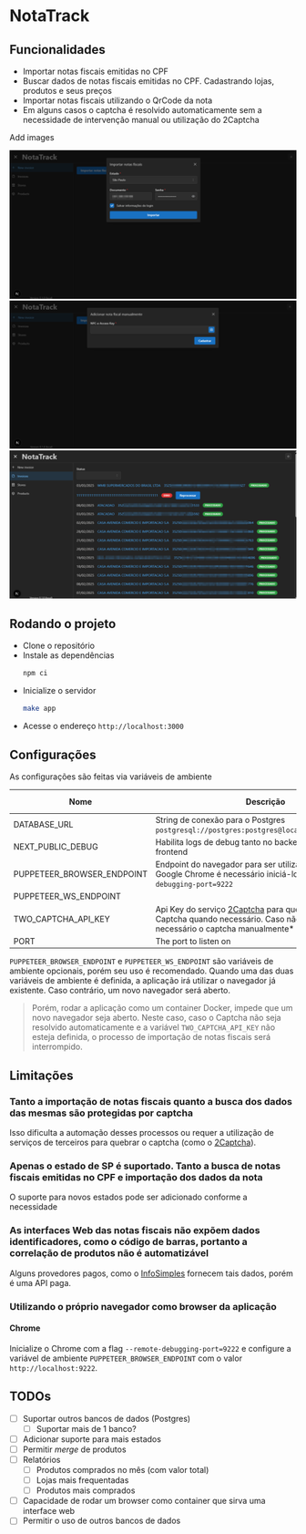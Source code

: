 # NotaTrack

## Funcionalidades
- Importar notas fiscais emitidas no CPF
- Buscar dados de notas fiscais emitidas no CPF. Cadastrando lojas, produtos e seus preços
- Importar notas fiscais utilizando o QrCode da nota
- Em alguns casos o captcha é resolvido automaticamente sem a necessidade de intervenção manual ou utilização do 2Captcha

Add images

![](images/import.png)
![](images/manual_add.png)
![](images/notas.png)

## Rodando o projeto
- Clone o repositório
- Instale as dependências
  ```bash
  npm ci
  ```
- Inicialize o servidor
  ```bash
  make app
  ```
- Acesse o endereço `http://localhost:3000`

## Configurações

As configurações são feitas via variáveis de ambiente

|Nome|Descrição|Valor padrão|
|---|---|---|
|DATABASE_URL|String de conexão para o Postgres `postgresql://postgres:postgres@localhost:5432/postgres`||
|NEXT_PUBLIC_DEBUG|Habilita logs de debug tanto no backend quanto no frontend||
|PUPPETEER_BROWSER_ENDPOINT|Endpoint do navegador para ser utilizado. Para utilizar o Google Chrome é necessário iniciá-lo com `--remote-debugging-port=9222`||
|PUPPETEER_WS_ENDPOINT|||
|TWO_CAPTCHA_API_KEY|Api Key do serviço [2Captcha](http://2captcha.com/) para quebra automática do Captcha quando necessário. Caso não exista, será necessário o captcha manualmente* ||
|PORT|The port to listen on|3000|

`PUPPETEER_BROWSER_ENDPOINT` e `PUPPETEER_WS_ENDPOINT` são variáveis de ambiente opcionais, porém seu uso é recomendado.
Quando uma das duas variáveis de ambiente é definida, a aplicação irá utilizar o navegador já existente. Caso contrário, um novo navegador será aberto.

> Porém, rodar a aplicação como um container Docker, impede que um novo navegador seja aberto. Neste caso, caso o Captcha não seja resolvido automaticamente e a variável `TWO_CAPTCHA_API_KEY` não esteja definida, o processo de importação de notas fiscais será interrompido.

## Limitações
### Tanto a importação de notas fiscais quanto a busca dos dados das mesmas são protegidas por captcha
Isso dificulta a automação desses processos ou requer a utilização de serviços de terceiros para quebrar o captcha (como o [2Captcha](https://2captcha.com/)).

### Apenas o estado de SP é suportado. Tanto a busca de notas fiscais emitidas no CPF e importação dos dados da nota
O suporte para novos estados pode ser adicionado conforme a necessidade

### As interfaces Web das notas fiscais não expõem dados identificadores, como o código de barras, portanto a correlação de produtos não é automatizável
Alguns provedores pagos, como o [InfoSimples](https://infosimples.com/) fornecem tais dados, porém é uma API paga.

### Utilizando o próprio navegador como browser da aplicação

#### Chrome

Inicialize o Chrome com a flag `--remote-debugging-port=9222` e configure a variável de ambiente `PUPPETEER_BROWSER_ENDPOINT` com o valor `http://localhost:9222`.

## TODOs
- [ ] Suportar outros bancos de dados (Postgres)
  - [ ] Suportar mais de 1 banco?
- [ ] Adicionar suporte para mais estados
- [ ] Permitir _merge_ de produtos
- [ ] Relatórios
  - [ ] Produtos comprados no mês (com valor total)
  - [ ] Lojas mais frequentadas
  - [ ] Produtos mais comprados
- [ ] Capacidade de rodar um browser como container que sirva uma interface web
- [ ] Permitir o uso de outros bancos de dados
